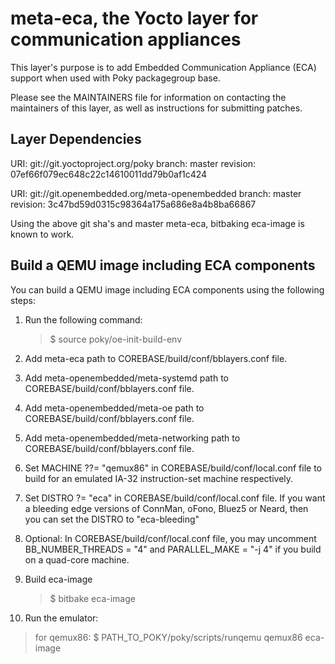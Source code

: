 meta-eca, the Yocto layer for communication appliances
======================================================

This layer's purpose is to add Embedded Communication Appliance (ECA) support
when used with Poky packagegroup base.

Please see the MAINTAINERS file for information on contacting the maintainers
of this layer, as well as instructions for submitting patches.

Layer Dependencies
------------------

URI: git://git.yoctoproject.org/poky
branch: master
revision: 07ef66f079ec648c22c14610011dd79b0af1c424

URI: git://git.openembedded.org/meta-openembedded
branch: master
revision: 3c47bd59d0315c98364a175a686e8a4b8ba66867

Using the above git sha's and master meta-eca, bitbaking eca-image is
known to work.

Build a QEMU image including ECA components
-------------------------------------------

You can build a QEMU image including ECA components using the
following steps:

1. Run the following command:

   > $ source poky/oe-init-build-env

2. Add meta-eca path to COREBASE/build/conf/bblayers.conf file.

3. Add meta-openembedded/meta-systemd path to COREBASE/build/conf/bblayers.conf
   file.

4. Add meta-openembedded/meta-oe path to COREBASE/build/conf/bblayers.conf file.

5. Add meta-openembedded/meta-networking path to
   COREBASE/build/conf/bblayers.conf file.

6. Set MACHINE ??= "qemux86" in COREBASE/build/conf/local.conf file to build
   for an emulated IA-32 instruction-set machine respectively.

7. Set DISTRO ?= "eca" in COREBASE/build/conf/local.conf file.
   If you want a bleeding edge versions of ConnMan, oFono, Bluez5 or Neard,
   then you can set the DISTRO to "eca-bleeding"

8. Optional: In COREBASE/build/conf/local.conf file, you may uncomment
   BB_NUMBER_THREADS = "4" and PARALLEL_MAKE = "-j 4" if you build on a
   quad-core machine.

9. Build eca-image

   > $ bitbake eca-image

10. Run the emulator:

   > for qemux86:
   > $ PATH_TO_POKY/poky/scripts/runqemu qemux86 eca-image
